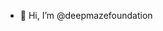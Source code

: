 - 👋 Hi, I’m @deepmazefoundation


<!---
deepmazefoundation/deepmazefoundation is a ✨ special ✨ repository because its `README.md` (this file) appears on your GitHub profile.
You can click the Preview link to take a look at your changes.
--->
